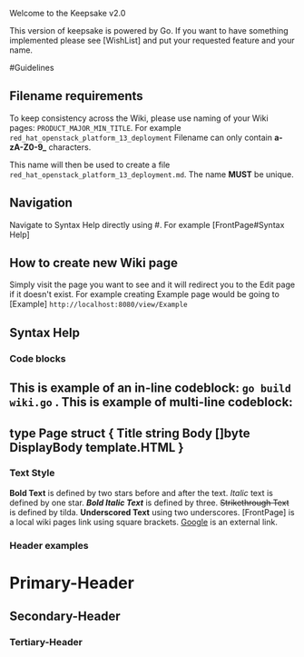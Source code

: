 Welcome to the Keepsake v2.0

This version of keepsake is powered by Go. If you want to have something implemented please see [WishList] and put your requested feature and your name.

#Guidelines
## Filename requirements
To keep consistency across the Wiki, please use naming of your Wiki pages: `PRODUCT_MAJOR_MIN_TITLE`. For example `red_hat_openstack_platform_13_deployment`
Filename can only contain **a-zA-Z0-9_** characters.

This name will then be used to create a file `red_hat_openstack_platform_13_deployment.md`. The name **MUST** be unique.

## Navigation
Navigate to Syntax Help directly using #. For example [FrontPage#Syntax Help]

## How to create new Wiki page
Simply visit the page you want to see and it will redirect you to the Edit page if it doesn't exist.
For example creating Example page would be going to [Example] `http://localhost:8080/view/Example` 

## Syntax Help
### Code blocks
This is example of an in-line codeblock: `go build wiki.go` .
This is example of multi-line codeblock:
----
type Page struct {
	Title string
	Body  []byte
        DisplayBody template.HTML
}
----
### Text Style
**Bold Text** is defined by two stars before and after the text.
*Italic* text is defined by one star.
***Bold Italic Text*** is defined by three.
~~Strikethrough Text~~ is defined by tilda.
__Underscored Text__ using two underscores.
[FrontPage] is a local wiki pages link using square brackets.
[Google](https://www.google.com) is an external link.

### Header examples
# Primary-Header
## Secondary-Header 
### Tertiary-Header
